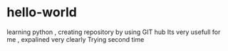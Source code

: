 # hello-world
learning python , creating repository by using GIT hub
Its very usefull for me , expalined very clearly
Trying second time
